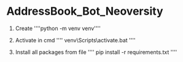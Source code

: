 # AddressBook_Bot_Neoversity

1. Create 
''''python -m venv venv''''

2. Activate in cmd
'''' venv\Scripts\activate.bat ''''

3. Install all packages from file
'''' pip install -r requirements.txt ''''